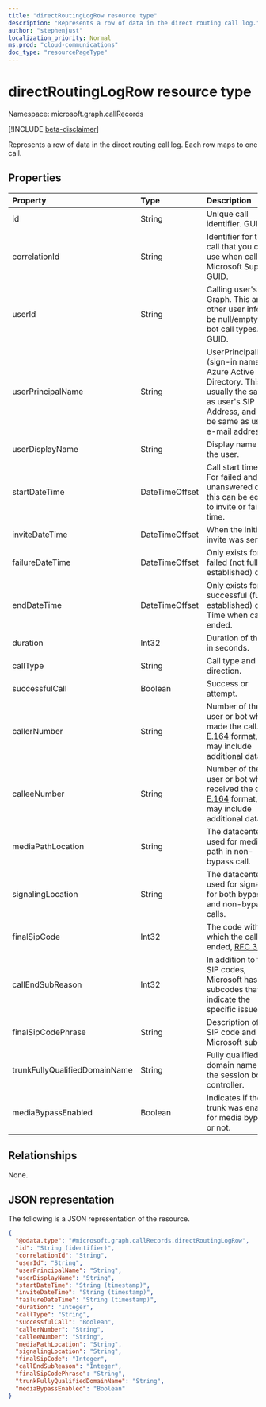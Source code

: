 ```yaml
---
title: "directRoutingLogRow resource type"
description: "Represents a row of data in the direct routing call log."
author: "stephenjust"
localization_priority: Normal
ms.prod: "cloud-communications"
doc_type: "resourcePageType"
---
```


# directRoutingLogRow resource type

Namespace: microsoft.graph.callRecords

[!INCLUDE [beta-disclaimer](../../includes/beta-disclaimer.md)]

Represents a row of data in the direct routing call log. Each row maps to one call.

## Properties

|Property|Type|Description|
|:---|:---|:---|
|id|String|Unique call identifier. GUID.|
|correlationId|String|Identifier for the call that you can use when calling Microsoft Support. GUID.|
|userId|String|Calling user's ID in Graph. This and other user info will be null/empty for bot call types. GUID.|
|userPrincipalName|String|UserPrincipalName (sign-in name) in Azure Active Directory. This is usually the same as user's SIP Address, and can be same as user's e-mail address.|
|userDisplayName|String|Display name of the user.|
|startDateTime|DateTimeOffset|Call start time.<br/>For failed and unanswered calls, this can be equal to invite or failure time.|
|inviteDateTime|DateTimeOffset| When the initial invite was sent.|
|failureDateTime|DateTimeOffset| Only exists for failed (not fully established) calls.|
|endDateTime|DateTimeOffset| Only exists for successful (fully established) calls. Time when call ended.|
|duration|Int32| Duration of the call in seconds.|
|callType|String| Call type and direction.|
|successfulCall|Boolean| Success or attempt.|
|callerNumber|String| Number of the user or bot who made the call. [E.164](https://en.wikipedia.org/wiki/E.164) format, but may include additional data.|
|calleeNumber|String| Number of the user or bot who received the call. [E.164](https://en.wikipedia.org/wiki/E.164) format, but may include additional data.|
|mediaPathLocation|String| The datacenter used for media path in non-bypass call.|
|signalingLocation|String| The datacenter used for signaling for both bypass and non-bypass calls.|
|finalSipCode|Int32| The code with which the call ended, [RFC 3261](https://tools.ietf.org/html/rfc3261).|
|callEndSubReason|Int32| In addition to the SIP codes, Microsoft has own subcodes that indicate the specific issue.|
|finalSipCodePhrase|String| Description of the SIP code and Microsoft subcode.|
|trunkFullyQualifiedDomainName|String| Fully qualified domain name of the session border controller.|
|mediaBypassEnabled|Boolean| Indicates if the trunk was enabled for media bypass or not.|

## Relationships

None.

## JSON representation

The following is a JSON representation of the resource.
<!-- {
  "blockType": "ignored",
  "@odata.type": "microsoft.graph.callRecords.directRoutingLogRow",
  "baseType": "",
  "keyProperty": "id"
}
-->

``` json
{
  "@odata.type": "#microsoft.graph.callRecords.directRoutingLogRow",
  "id": "String (identifier)",
  "correlationId": "String",
  "userId": "String",
  "userPrincipalName": "String",
  "userDisplayName": "String",
  "startDateTime": "String (timestamp)",
  "inviteDateTime": "String (timestamp)",
  "failureDateTime": "String (timestamp)",
  "duration": "Integer",
  "callType": "String",
  "successfulCall": "Boolean",
  "callerNumber": "String",
  "calleeNumber": "String",
  "mediaPathLocation": "String",
  "signalingLocation": "String",
  "finalSipCode": "Integer",
  "callEndSubReason": "Integer",
  "finalSipCodePhrase": "String",
  "trunkFullyQualifiedDomainName": "String",
  "mediaBypassEnabled": "Boolean"
}
```
